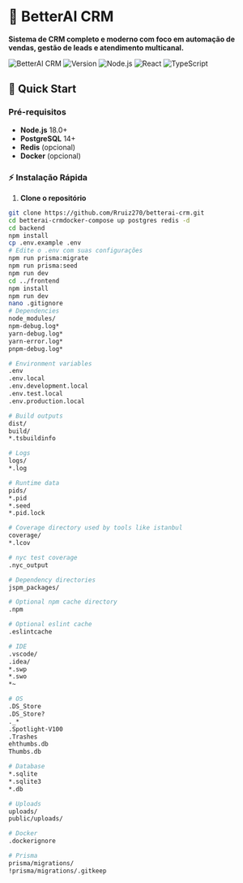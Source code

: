 # 🚀 BetterAI CRM

**Sistema de CRM completo e moderno com foco em automação de vendas, gestão de leads e atendimento multicanal.**

![BetterAI CRM](https://img.shields.io/badge/BetterAI-CRM-blue)
![Version](https://img.shields.io/badge/version-1.0.0-green)
![Node.js](https://img.shields.io/badge/node.js-18.0+-brightgreen)
![React](https://img.shields.io/badge/react-18.0+-blue)
![TypeScript](https://img.shields.io/badge/typescript-5.0+-blue)

## 🚀 Quick Start

### Pré-requisitos
- **Node.js** 18.0+
- **PostgreSQL** 14+
- **Redis** (opcional)
- **Docker** (opcional)

### ⚡ Instalação Rápida

1. **Clone o repositório**
```bash
git clone https://github.com/Rruiz270/betterai-crm.git
cd betterai-crmdocker-compose up postgres redis -d
cd backend
npm install
cp .env.example .env
# Edite o .env com suas configurações
npm run prisma:migrate
npm run prisma:seed
npm run dev
cd ../frontend
npm install
npm run dev
nano .gitignore
# Dependencies
node_modules/
npm-debug.log*
yarn-debug.log*
yarn-error.log*
pnpm-debug.log*

# Environment variables
.env
.env.local
.env.development.local
.env.test.local
.env.production.local

# Build outputs
dist/
build/
*.tsbuildinfo

# Logs
logs/
*.log

# Runtime data
pids/
*.pid
*.seed
*.pid.lock

# Coverage directory used by tools like istanbul
coverage/
*.lcov

# nyc test coverage
.nyc_output

# Dependency directories
jspm_packages/

# Optional npm cache directory
.npm

# Optional eslint cache
.eslintcache

# IDE
.vscode/
.idea/
*.swp
*.swo
*~

# OS
.DS_Store
.DS_Store?
._*
.Spotlight-V100
.Trashes
ehthumbs.db
Thumbs.db

# Database
*.sqlite
*.sqlite3
*.db

# Uploads
uploads/
public/uploads/

# Docker
.dockerignore

# Prisma
prisma/migrations/
!prisma/migrations/.gitkeep

